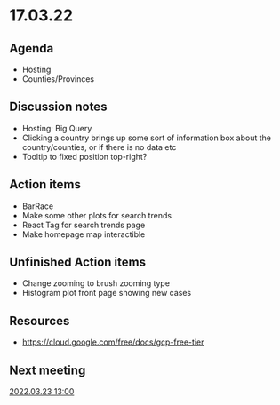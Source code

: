 
# 17.03.22

## Agenda

  * Hosting
  * Counties/Provinces
   

## Discussion notes

  * Hosting: Big Query
  * Clicking a country brings up some sort of information box about the country/counties, or if there is no data etc
  * Tooltip to fixed position top-right?


## Action items

  * BarRace
  * Make some other plots for search trends
  * React Tag for search trends page
  * Make homepage map interactible

## Unfinished Action items
   
  * Change zooming to brush zooming type
  * Histogram plot front page showing new cases


## Resources 

  * https://cloud.google.com/free/docs/gcp-free-tier 


  

## Next meeting

[2022.03.23 13:00](23.03.22.md)
